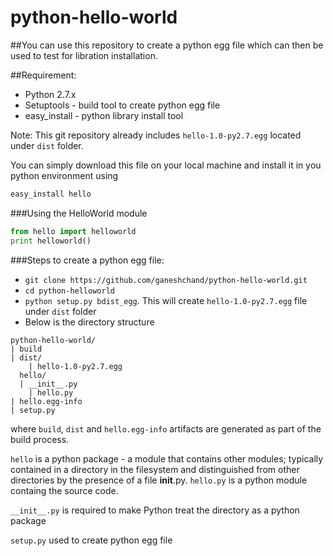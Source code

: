 # python-hello-world

##You can use this repository to create a python egg file which can then be used to test for libration installation.

##Requirement:
* Python 2.7.x
* Setuptools - build tool to create python egg file
* easy_install - python library install tool

Note: This git repository already includes `hello-1.0-py2.7.egg` located under `dist` folder. 

You can simply download this file on your local machine and install it in you python environment using 
```python 
easy_install hello
```

###Using the HelloWorld module

```python
from hello import helloworld
print helloworld()
```

###Steps to create a python egg file:

* ```git clone https://github.com/ganeshchand/python-hello-world.git```
* ```cd python-helloworld```
* ```python setup.py bdist_egg```. This will create `hello-1.0-py2.7.egg` file under `dist` folder
* Below is the directory structure
```
python-hello-world/
| build
| dist/
    | hello-1.0-py2.7.egg
  hello/
  | __init__.py
    | hello.py
| hello.egg-info
| setup.py

```

where 
```build```, ```dist``` and ```hello.egg-info``` artifacts are generated as part of the build process.

```hello``` is a python package - a module that contains other modules; typically contained in a directory in the filesystem and distinguished from other directories by the presence of a file __init__.py.
```hello.py``` is a python module containg the source code.

```__init__.py``` is required to make Python treat the directory as a python package

```setup.py``` used to create python egg file
